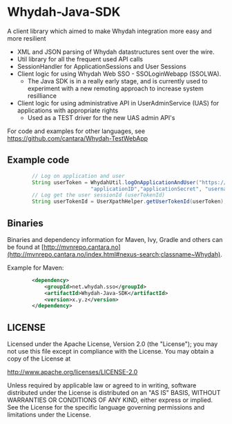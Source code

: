 Whydah-Java-SDK
===============

A client library which aimed to make Whydah integration more easy and more resilient

 * XML and JSON parsing of Whydah datastructures sent over the wire.
 * Util library for all the frequent used API calls
 * SessionHandler for ApplicationSessions and User Sessions
 * Client logic for using Whydah Web SSO - SSOLoginWebapp (SSOLWA).
   * The Java SDK is in a really early stage, and is currently used to experiment with a new remoting approach to increase system resilliance
* Client logic for using administrative API in UserAdminService (UAS) for applications with appropriate rights
    * Used as a TEST driver for the new UAS admin API's

For code and examples for other languages, see <https://github.com/cantara/Whydah-TestWebApp>


## Example code

```java
        // Log on application and user
        String userToken = WhydahUtil.logOnApplicationAndUser("https://whydahdev.altrancloud.com/tokenservice/",\\
                           "applicationID","applicationSecret", "username", "password");
        // Log get the user sessionId (userTokenId)
        String userTokenId = UserXpathHelper.getUserTokenId(userToken);
```


## Binaries

Binaries and dependency information for Maven, Ivy, Gradle and others can be found at [http://mvnrepo.cantara.no](http://mvnrepo.cantara.no/index.html#nexus-search;classname~Whydah).

Example for Maven:

```xml
        <dependency>
            <groupId>net.whydah.sso</groupId>
            <artifactId>Whydah-Java-SDK</artifactId>
            <version>x.y.z</version>
        </dependency>
```


## LICENSE

Licensed under the Apache License, Version 2.0 (the "License");
you may not use this file except in compliance with the License.
You may obtain a copy of the License at

<http://www.apache.org/licenses/LICENSE-2.0>

Unless required by applicable law or agreed to in writing, software
distributed under the License is distributed on an "AS IS" BASIS,
WITHOUT WARRANTIES OR CONDITIONS OF ANY KIND, either express or implied.
See the License for the specific language governing permissions and
limitations under the License.

